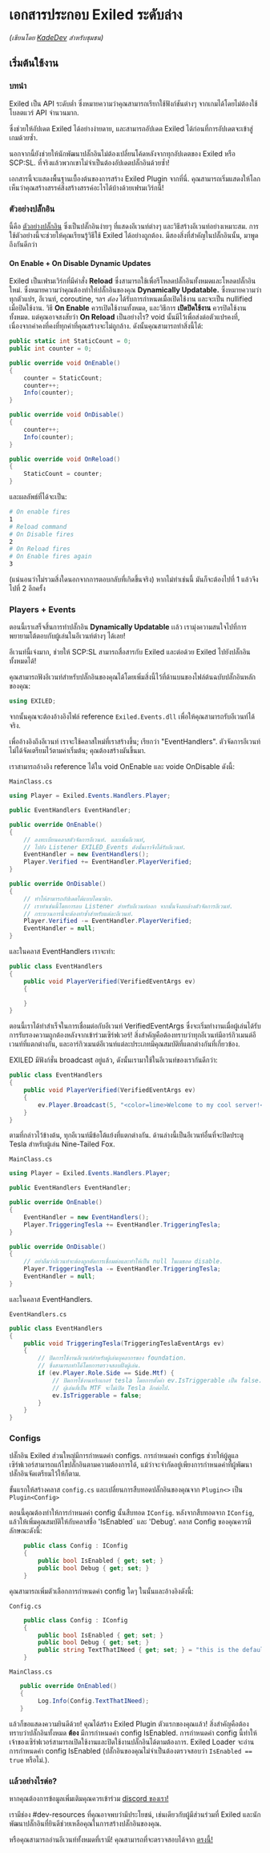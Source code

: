 # เอกสารประกอบ Exiled ระดับล่าง
*(เขียนโดย [KadeDev](https://github.com/KadeDev) สำหรับชุมชน)*

## เริ่มต้นใช้งาน
### บทนำ
Exiled เป็น API ระดับต่ำ ซึ่งหมายความว่าคุณสามารถเรียกใช้ฟังก์ชันต่างๆ จากเกมได้โดยไม่ต้องใช้โบลตแวร์ API จำนวนมาก.

ซึ่งช่วยให้อัปเดต Exiled ได้อย่างง่ายดาย, และสามารถอัปเดต Exiled ได้ก่อนที่การอัปเดตจะเข้าสู่เกมด้วยซ้ำ.

นอกจากนี้ยังช่วยให้นักพัฒนาปลั๊กอินไม่ต้องเปลี่ยนโค้ดหลังจากทุกอัปเดตของ Exiled หรือ SCP:SL. ที่จริงแล้วพวกเขาไม่จำเป็นต้องอัปเดตปลั๊กอินด้วยซ้ำ!

เอกสารนี้จะแสดงพื้นฐานเบื้องต้นของการสร้าง Exiled Plugin จากที่นี่. คุณสามารถเริ่มแสดงให้โลกเห็นว่าคุณสร้างสรรค์สิ่งสร้างสรรค์อะไรได้บ้างด้วยเฟรมเวิร์กนี้!

### ตัวอย่างปลั๊กอิน
นี้คือ [ตัวอย่างปลั๊กอิน](https://github.com/galaxy119/EXILED/tree/master/Exiled.Example) ซึ่งเป็นปลั๊กอินง่ายๆ ที่แสดงอีเวนท์ต่างๆ และวิธีสร้างอีเวนท์อย่างเหมาะสม. การใช้ตัวอย่างนี้จะช่วยให้คุณเรียนรู้วิธีใช้ Exiled ได้อย่างถูกต้อง. มีสองสิ่งที่สำคัญในปลั๊กอินนั้น, มาพูดถึงกันดีกว่า

#### On Enable + On Disable Dynamic Updates
Exiled เป็นเฟรมเวิร์กที่มีคำสั่ง **Reload** ซึ่งสามารถใช้เพื่อรีโหลดปลั๊กอินทั้งหมดและโหลดปลั๊กอินใหม่. ซึ่งหมายความว่าคุณต้องทำให้ปลั๊กอินของคุณ **Dynamically Updatable.** ซึ่งหมายความว่าทุกตัวแปร, อีเวนท์, coroutine, ฯลฯ *ต้อง* ได้รับการกำหนดเมื่อเปิดใช้งาน และจะเป็น nullified เมื่อปิดใช้งาน. วิธี **On Enable** ควรเปิดใช้งานทั้งหมด, และวิธีการ **เปิดปิดใช้งาน** ควรปิดใช้งานทั้งหมด. แต่คุณอาจสงสัยว่า **On Reload** เป็นอย่างไร? void นั้นมีไว้เพื่อส่งต่อตัวแปรคงที่, เนื่องจากค่าคงที่คงที่ทุกค่าที่คุณสร้างจะไม่ถูกล้าง. ดังนั้นคุณสามารถทำสิ่งนี้ได้:
```csharp
public static int StaticCount = 0;
public int counter = 0;

public override void OnEnable()
{
    counter = StaticCount;
    counter++;
    Info(counter);
}

public override void OnDisable()
{
    counter++;
    Info(counter);
}

public override void OnReload()
{
    StaticCount = counter;
}
```

และผลลัพธ์ที่ได้จะเป็น:
```bash
# On enable fires
1
# Reload command
# On Disable fires
2
# On Reload fires
# On Enable fires again
3

```
(แน่นอนว่าไม่รวมสิ่งใดนอกจากการตอบกลับที่เกิดขึ้นจริง)
หากไม่ทำเช่นนี้ มันก็จะต้องไปที่ 1 แล้วจึงไปที่ 2 อีกครั้ง

### Players + Events
ตอนนี้เราเสร็จสิ้นการทําปลั๊กอิน **Dynamically Updatable** เเล้ว เรามุ่งความสนใจไปที่การพยายามโต้ตอบกับผู้เล่นในอีเวนท์ต่างๆ ได้เลย!

อีเวนท์นี้เจ๋งมาก, ช่วยให้ SCP:SL สามารถสื่อสารกับ Exiled และต่อด้วย Exiled ไปยังปลั๊กอินทั้งหมดได้!

คุณสามารถฟังอีเวนท์สำหรับปลั๊กอินของคุณได้โดยเพิ่มสิ่งนี้ไว้ที่ด้านบนของไฟล์ต้นฉบับปลั๊กอินหลักของคุณ:
```csharp
using EXILED;
```
จากนั้นคุณจะต้องอ้างอิงไฟล์ reference `Exiled.Events.dll` เพื่อให้คุณสามารถรับอีเวนท์ได้จริง.

เพื่ออ้างอิงถึงอีเวนท์ เราจะใช้คลาสใหม่ที่เราสร้างขึ้น; เรียกว่า "EventHandlers". ตัวจัดการอีเวนท์ไม่ได้จัดเตรียมไว้ตามค่าเริ่มต้น; คุณต้องสร้างมันขึ้นมา.

เราสามารถอ้างอิง reference ได้ใน void OnEnable และ voide OnDisable ดังนี้:

`MainClass.cs`
```csharp
using Player = Exiled.Events.Handlers.Player;

public EventHandlers EventHandler;

public override OnEnable()
{
    // ลงทะเบียนคลาสตัวจัดการอีเวนท์. และเพิ่มอีเวนท์,
    // ไปยัง Listener EXILED_Events ดังนั้นเราจึงได้รับอีเวนท์.
    EventHandler = new EventHandlers();
    Player.Verified += EventHandler.PlayerVerified;
}

public override OnDisable()
{
    // ทำให้สามารถอัปเดตได้แบบไดนามิก.
    // เราทำเช่นนี้โดยการลบ Listener สำหรับอีเวนท์ออก จากนั้นจึงลบล้างตัวจัดการอีเวนท์.
    // กระบวนการนี้จะต้องทำซ้ำสำหรับแต่ละอีเวนท์.
    Player.Verified -= EventHandler.PlayerVerified;
    EventHandler = null;
}
```

และในคลาส EventHandlers เราจะทำ:

```csharp
public class EventHandlers
{
    public void PlayerVerified(VerifiedEventArgs ev)
    {

    }
}
```
ตอนนี้เราได้ทําสำเร็จในการเชื่อมต่อกับอีเวนท์ VerifiedEventArgs ซึ่งจะเริ่มทำงานเมื่อผู้เล่นได้รับการรับรองความถูกต้องหลังจากเข้าร่วมเซิร์ฟเวอร์! 
สิ่งสำคัญคือต้องทราบว่าทุกอีเวนท์มีอาร์กิวเมนต์อีเวนท์ที่แตกต่างกัน, และอาร์กิวเมนต์อีเวนท์แต่ละประเภทมีคุณสมบัติที่แตกต่างกันที่เกี่ยวข้อง.

EXILED มีฟังก์ชั่น broadcast อยู่แล้ว, ดังนั้นเรามาใช้ในอีเวนท์ของเรากันดีกว่า:

```csharp
public class EventHandlers
{
    public void PlayerVerified(VerifiedEventArgs ev)
    {
        ev.Player.Broadcast(5, "<color=lime>Welcome to my cool server!</color>");
    }
}
```

ตามที่กล่าวไว้ข้างต้น, ทุกอีเวนท์มีข้อโต้แย้งที่แตกต่างกัน. ด้านล่างนี้เป็นอีเวนท์อื่นที่จะปิดประตู Tesla สำหรับผู้เล่น Nine-Tailed Fox.

`MainClass.cs`
```csharp
using Player = Exiled.Events.Handlers.Player;

public EventHandlers EventHandler;

public override OnEnable()
{
    EventHandler = new EventHandlers();
    Player.TriggeringTesla += EventHandler.TriggeringTesla;
}

public override OnDisable()
{
    // อย่าลืมว่าอีเวนท์จะต้องถูกตัดการเชื่อมต่อและทำให้เป็น null ในเมธอด disable.
    Player.TriggeringTesla -= EventHandler.TriggeringTesla;
    EventHandler = null;
}
```

และในคลาส EventHandlers.

`EventHandlers.cs`
```csharp
public class EventHandlers
{
    public void TriggeringTesla(TriggeringTeslaEventArgs ev)
    {
        // ปิดการใช้งานอีเวนท์สำหรับผู้เล่นบุคลากรของ foundation.
        // ซึ่งสามารถทำได้โดยการตรวจสอบฝั่งผู้เล่น.
        if (ev.Player.Role.Side == Side.Mtf) {
            // ปิดการใช้งานทริกเกอร์ tesla โดยการตั้งค่า ev.IsTriggerable เป็น false.
            // ผู้เล่นที่เป็น MTF จะไม่เปิด Tesla อีกต่อไป.
            ev.IsTriggerable = false;
        }
    }
}
```


### Configs
ปลั๊กอิน Exiled ส่วนใหญ่มีการกำหนดค่า configs. การกำหนดค่า configs ช่วยให้ผู้ดูแลเซิร์ฟเวอร์สามารถแก้ไขปลั๊กอินตามความต้องการได้, แม้ว่าจะจำกัดอยู่เพียงการกำหนดค่าที่ผู้พัฒนาปลั๊กอินจัดเตรียมไว้ให้ก็ตาม.

ขั้นแรกให้สร้างคลาส `config.cs` และเปลี่ยนการสืบทอดปลั๊กอินของคุณจาก `Plugin<>` เป็น `Plugin<Config>`

ตอนนี้คุณต้องทำให้การกำหนดค่า config นั้นสืบทอด `IConfig`. หลังจากสืบทอดจาก `IConfig`, แล้วให้เพิ่มคุณสมบัติให้กับคลาสชื่อ 'IsEnabled` และ 'Debug'. คลาส Config ของคุณควรมีลักษณะดังนี้:

```csharp
    public class Config : IConfig
    {
        public bool IsEnabled { get; set; }
        public bool Debug { get; set; }
    }
```

คุณสามารถเพิ่มตัวเลือกการกำหนดค่า config ใดๆ ในนั้นและอ้างอิงดังนี้:

`Config.cs`
```csharp
    public class Config : IConfig
    {
        public bool IsEnabled { get; set; }
        public bool Debug { get; set; }
        public string TextThatINeed { get; set; } = "this is the default";
    }
```

`MainClass.cs`
```csharp
   public override OnEnabled()
   {
        Log.Info(Config.TextThatINeed);
   }
```

แล้วก็ขอแสดงความยินดีด้วย! คุณได้สร้าง Exiled Plugin ตัวแรกของคุณแล้ว! สิ่งสำคัญคือต้องทราบว่าปลั๊กอินทั้งหมด **ต้อง** มีการกำหนดค่า config IsEnabled. 
การกำหนดค่า config นี้ทำให้เจ้าของเซิร์ฟเวอร์สามารถเปิดใช้งานและปิดใช้งานปลั๊กอินได้ตามต้องการ. Exiled Loader จะอ่านการกำหนดค่า config IsEnabled (ปลั๊กอินของคุณไม่จำเป็นต้องตรวจสอบว่า `IsEnabled == true` หรือไม่.).

### เเล้วอย่างไรต่อ?
หากคุณต้องการข้อมูลเพิ่มเติมคุณควรเข้าร่วม [discord ของเรา!](https://exiled.to/discord)

เรามีช่อง #dev-resources ที่คุณอาจพบว่ามีประโยชน์, เช่นเดียวกับผู้มีส่วนร่วมที่ Exiled และนักพัฒนาปลั๊กอินที่ยินดีช่วยเหลือคุณในการสร้างปลั๊กอินของคุณ.

หรือคุณสามารถอ่านอีเวนท์ทั้งหมดที่เรามี! คุณสามารถที่จะตรวจสอบได้จาก [ตรงนี้!](https://github.com/galaxy119/EXILED/tree/master/Exiled.Events/EventArgs)
